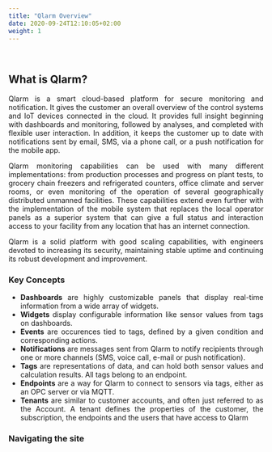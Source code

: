 ```yaml
---
title: "Qlarm Overview"
date: 2020-09-24T12:10:05+02:00
weight: 1
---
```


<div class = "lead" align="justify">
<br>

## What is Qlarm?
<p>Qlarm is a smart cloud-based platform for secure monitoring and notification. It gives the customer an overall overview of the control systems and IoT devices connected in the cloud. It provides full insight beginning with dashboards and monitoring, followed by analyses, and completed with flexible user interaction. In addition, it keeps the customer up to date with notifications sent by email, SMS, via a phone call, or a push notification for the mobile app.
</p>
<p>Qlarm monitoring capabilities can be used with many different implementations: from production processes and progress on plant tests, to grocery chain freezers and refrigerated counters, office climate and server rooms, or even monitoring of the operation of several geographically distributed unmanned facilities. These capabilities extend even further with the implementation of the mobile system that replaces the local operator panels as a superior system that can give a full status and interaction access to your facility from any location that has an internet connection.
</p>
<p>Qlarm is a solid platform with good scaling capabilities, with engineers devoted to increasing its security, maintaining stable uptime and continuing its robust development and improvement.
</p>

### Key Concepts

- **Dashboards** are highly customizable panels that display real-time information from a wide array of widgets. 
- **Widgets** display configurable information like sensor values from tags on dashboards. 
- **Events** are occurences tied to tags, defined by a given condition and corresponding actions.
- **Notifications** are messages sent from Qlarm to notify recipients through one or more channels (SMS, voice call, e-mail or push notification).
- **Tags** are representations of data, and can hold both sensor values and calculation results. All tags belong to an endpoint.
- **Endpoints** are a way for Qlarm to connect to sensors via tags, either as an OPC server or via MQTT.
- **Tenants** are similar to customer accounts, and often just referred to as the Account. A tenant defines the properties of the customer, the subscription, the endpoints and the users that have access to Qlarm

### Navigating the site

</div>
